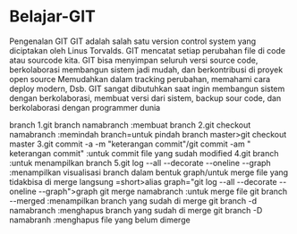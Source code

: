 # Belajar-GIT
Pengenalan GIT
GIT adalah salah satu version control system yang diciptakan oleh Linus Torvalds. GIT mencatat setiap perubahan file di code atau sourcode kita. GIT bisa menyimpan seluruh versi source code, berkolaborasi membangun sistem jadi mudah, dan berkontribusi di proyek open source
Memudahkan dalam tracking perubahan, memahami cara deploy modern, Dsb. GIT sangat dibutuhkan saat ingin membangun sistem dengan berkolaborasi, membuat versi dari sistem, backup sour code, dan berkolaborasi dengan programmer dunia

branch
1.git branch namabranch :membuat branch
2.git checkout namabranch :memindah branch=untuk pindah branch master>git checkout master
3.git commit -a -m "keterangan commit"/git commit -am " keterangan commit" :untuk commit file yang sudah modified
4.git branch :untuk menampilkan branch
5.git log  --all --decorate --oneline --graph :menampilkan visualisasi branch dalam bentuk graph/untuk merge file yang tidakbisa di merge langsung
=short>alias graph="git log --all --decorate --oneline --graph">graph
git merge namabranch :untuk merge file
git branch --merged :menampilkan branch yang sudah di merge
git branch -d namabranch :menghapus branch yang sudah di merge
git branch -D namabranh :menghapus file yang belum dimerge


